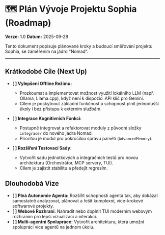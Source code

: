 # 🗺️ Plán Vývoje Projektu Sophia (Roadmap)

**Verze:** 1.0
**Datum:** 2025-09-28

Tento dokument popisuje plánované kroky a budoucí směřování projektu Sophia, se zaměřením na jádro "Nomad".

---

## Krátkodobé Cíle (Next Up)

- **[ ] Vylepšení Offline Režimu:**
  - Prozkoumat a implementovat možnost využití lokálního LLM (např. Ollama, Llama.cpp), když není k dispozici API klíč pro Gemini.
  - Cílem je poskytnout základní funkčnost a schopnost plnit jednodušší úkoly i bez přístupu k externím službám.

- **[ ] Integrace Kognitivních Funkcí:**
  - Postupně integrovat a refaktorovat moduly z původní složky `integrace/` do nového jádra Nomad.
  - Prioritou je modul pro pokročilou správu paměti (`AdvancedMemory`).

- **[ ] Rozšíření Testovací Sady:**
  - Vytvořit sadu jednotkových a integračních testů pro novou architekturu (Orchestrátor, MCP servery, TUI).
  - Cílem je zajistit stabilitu a předejít regresím.

## Dlouhodobá Vize

- **[ ] Plná Autonomie Agenta:** Rozšířit schopnosti agenta tak, aby dokázal samostatně analyzovat, plánovat a řešit komplexní, více-krokové softwarové projekty.
- **[ ] Webové Rozhraní:** Nahradit nebo doplnit TUI moderním webovým rozhraním pro lepší vizualizaci a interakci.
- **[ ] Multi-agentní Spolupráce:** Vytvořit architekturu, která umožní spolupráci více agentů na jednom úkolu.
